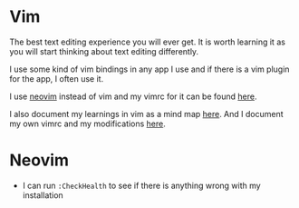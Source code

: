 # Vim
The best text editing experience you will ever get. It is worth learning it as you will start thinking about text editing differently. 

I use some kind of vim bindings in any app I use and if there is a vim plugin for the app, I often use it.

I use [neovim](https://github.com/neovim/neovim) instead of vim and my vimrc for it can be found [here](https://github.com/nikitavoloboev/dotfiles/blob/master/nvim/init.vim). 

I also document my learnings in vim as a mind map [here](https://my.mindnode.com/24sx5yV3S7FLayi5Msvhysx5HZ8aAPzUqJ6rStKi). And I document my own vimrc and my modifications [here](https://my.mindnode.com/EPJxCtfjuZJGz5TTHiwTyshmUUBfwRpVyH4BvQj2).

# Neovim
- I can run `:CheckHealth` to see if there is anything wrong with my installation